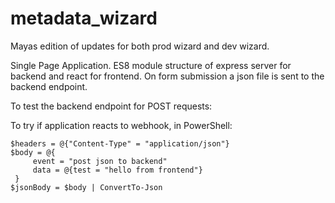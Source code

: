 # metadata_wizard

Mayas edition of updates for both prod wizard and dev wizard.

Single Page Application. ES8 module structure of express server for backend and react for frontend. On form submission a json file is sent to the backend endpoint.

To test the backend endpoint for POST requests:

To try if application reacts to webhook, in PowerShell:

```
$headers = @{"Content-Type" = "application/json"}
$body = @{
     event = "post json to backend"
     data = @{test = "hello from frontend"}
 }
$jsonBody = $body | ConvertTo-Json
```
